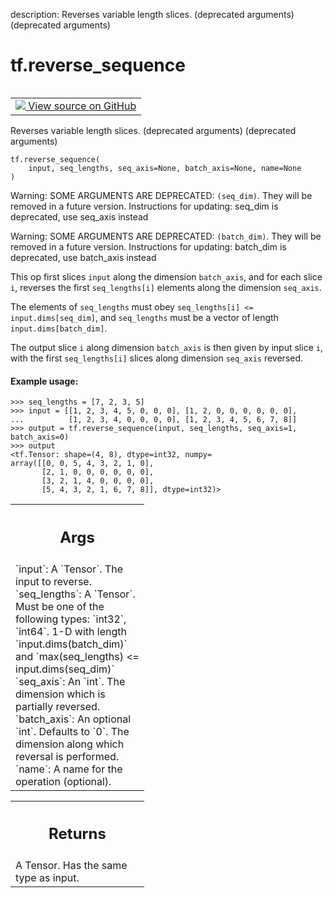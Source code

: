 description: Reverses variable length slices. (deprecated arguments) (deprecated arguments)

<div itemscope itemtype="http://developers.google.com/ReferenceObject">
<meta itemprop="name" content="tf.reverse_sequence" />
<meta itemprop="path" content="Stable" />
</div>

# tf.reverse_sequence

<!-- Insert buttons and diff -->

<table class="tfo-notebook-buttons tfo-api nocontent" align="left">
<td>
  <a target="_blank" href="https://github.com/tensorflow/tensorflow/blob/r2.2/tensorflow/python/ops/array_ops.py#L4418-L4429">
    <img src="https://www.tensorflow.org/images/GitHub-Mark-32px.png" />
    View source on GitHub
  </a>
</td>
</table>



Reverses variable length slices. (deprecated arguments) (deprecated arguments)

<pre class="devsite-click-to-copy prettyprint lang-py tfo-signature-link">
<code>tf.reverse_sequence(
    input, seq_lengths, seq_axis=None, batch_axis=None, name=None
)
</code></pre>



<!-- Placeholder for "Used in" -->

Warning: SOME ARGUMENTS ARE DEPRECATED: `(seq_dim)`. They will be removed in a future version.
Instructions for updating:
seq_dim is deprecated, use seq_axis instead

Warning: SOME ARGUMENTS ARE DEPRECATED: `(batch_dim)`. They will be removed in a future version.
Instructions for updating:
batch_dim is deprecated, use batch_axis instead

This op first slices `input` along the dimension `batch_axis`, and for
each slice `i`, reverses the first `seq_lengths[i]` elements along the
dimension `seq_axis`.

The elements of `seq_lengths` must obey `seq_lengths[i] <=
input.dims[seq_dim]`, and `seq_lengths` must be a vector of length
`input.dims[batch_dim]`.

The output slice `i` along dimension `batch_axis` is then given by
input slice `i`, with the first `seq_lengths[i]` slices along
dimension `seq_axis` reversed.

#### Example usage:



```
>>> seq_lengths = [7, 2, 3, 5]
>>> input = [[1, 2, 3, 4, 5, 0, 0, 0], [1, 2, 0, 0, 0, 0, 0, 0],
...          [1, 2, 3, 4, 0, 0, 0, 0], [1, 2, 3, 4, 5, 6, 7, 8]]
>>> output = tf.reverse_sequence(input, seq_lengths, seq_axis=1, batch_axis=0)
>>> output
<tf.Tensor: shape=(4, 8), dtype=int32, numpy=
array([[0, 0, 5, 4, 3, 2, 1, 0],
       [2, 1, 0, 0, 0, 0, 0, 0],
       [3, 2, 1, 4, 0, 0, 0, 0],
       [5, 4, 3, 2, 1, 6, 7, 8]], dtype=int32)>
```

<!-- Tabular view -->
 <table class="responsive fixed orange">
<colgroup><col width="214px"><col></colgroup>
<tr><th colspan="2"><h2 class="add-link">Args</h2></th></tr>
<tr class="alt">
<td colspan="2">
`input`: A `Tensor`. The input to reverse.
`seq_lengths`: A `Tensor`. Must be one of the following types: `int32`,
`int64`. 1-D with length `input.dims(batch_dim)` and `max(seq_lengths) <=
input.dims(seq_dim)`
`seq_axis`: An `int`. The dimension which is partially reversed.
`batch_axis`: An optional `int`. Defaults to `0`. The dimension along which
reversal is performed.
`name`: A name for the operation (optional).
</td>
</tr>

</table>



<!-- Tabular view -->
 <table class="responsive fixed orange">
<colgroup><col width="214px"><col></colgroup>
<tr><th colspan="2"><h2 class="add-link">Returns</h2></th></tr>
<tr class="alt">
<td colspan="2">
A Tensor. Has the same type as input.
</td>
</tr>

</table>

